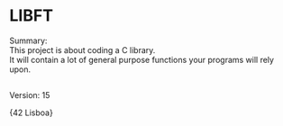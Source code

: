 # LIBFT
Summary:<br>
This project is about coding a C library.<br>
It will contain a lot of general purpose functions your programs will rely upon.<br>
##
Version: 15

{42 Lisboa}
